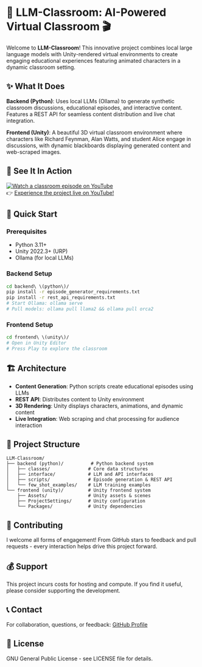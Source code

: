 # 🏫 LLM-Classroom: AI-Powered Virtual Classroom 🎬

Welcome to **LLM-Classroom**! This innovative project combines local large language models with Unity-rendered virtual environments to create engaging educational experiences featuring animated characters in a dynamic classroom setting.

## ✨ What It Does

**Backend (Python)**: Uses local LLMs (Ollama) to generate synthetic classroom discussions, educational episodes, and interactive content. Features a REST API for seamless content distribution and live chat integration.

**Frontend (Unity)**: A beautiful 3D virtual classroom environment where characters like Richard Feynman, Alan Watts, and student Alice engage in discussions, with dynamic blackboards displaying generated content and web-scraped images.

## 🎥 See It In Action

[![Watch a classroom episode on YouTube](https://img.youtube.com/vi/0QkFQwB1p6A/0.jpg)](https://www.youtube.com/@SteffenProbst-qt5wq/streams)  
👉 [Experience the project live on YouTube!](https://www.youtube.com/@SteffenProbst-qt5wq/streams)

## 🚀 Quick Start

### Prerequisites
- Python 3.11+
- Unity 2022.3+ (URP)
- Ollama (for local LLMs)

### Backend Setup
```bash
cd backend\ \(python\)/
pip install -r episode_generator_requirements.txt
pip install -r rest_api_requirements.txt
# Start Ollama: ollama serve
# Pull models: ollama pull llama2 && ollama pull orca2
```

### Frontend Setup
```bash
cd frontend\ \(unity\)/
# Open in Unity Editor
# Press Play to explore the classroom
```

## 🏗️ Architecture

- **Content Generation**: Python scripts create educational episodes using LLMs
- **REST API**: Distributes content to Unity environment
- **3D Rendering**: Unity displays characters, animations, and dynamic content
- **Live Integration**: Web scraping and chat processing for audience interaction

## 📁 Project Structure

```
LLM-Classroom/
├── backend (python)/          # Python backend system
│   ├── classes/              # Core data structures
│   ├── interface/            # LLM and API interfaces  
│   ├── scripts/              # Episode generation & REST API
│   └── few_shot_examples/    # LLM training examples
└── frontend (unity)/         # Unity frontend system
    ├── Assets/               # Unity assets & scenes
    ├── ProjectSettings/      # Unity configuration
    └── Packages/             # Unity dependencies
```

## 🤝 Contributing

I welcome all forms of engagement! From GitHub stars to feedback and pull requests - every interaction helps drive this project forward.

## 💰 Support

This project incurs costs for hosting and compute. If you find it useful, please consider supporting the development.

## 📞 Contact

For collaboration, questions, or feedback: [GitHub Profile](https://github.com/Probst1nator)

## 📜 License

GNU General Public License - see LICENSE file for details. 